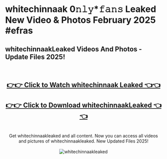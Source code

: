 # whitechinnaak 0𝚗𝚕𝚢*𝚏𝚊𝚗𝚜 Leaked New Video & Photos February 2025 #efras

<h2>whitechinnaakLeaked Videos And Photos - Update Files 2025!</h2>
<br>
<div align="center">
<h2><a href="https://mediaupload.pro?title=whitechinnaak&ref=11F" rel="nofollow">👉👉 Click to Watch whitechinnaak Leaked 👈👈</a></h2>
<h2><a href="https://mediaupload.pro?title=whitechinnaak&ref=11F" rel="nofollow">👉👉 Click to Download whitechinnaakLeaked 👈👈</a></h2>
<br>
Get whitechinnaakleaked and all content. Now you can access all videos and pictures of whitechinnaakleaked. New Updated Files 2025!
<br>
<br>
<a href="https://mediaupload.pro?title=whitechinnaak&ref=11F" rel="nofollow" data-target="animated-image.originalLink"><img src="https://i.ibb.co/Gkj2r4b/banner.png" alt="whitechinnaakleaked" style="max-width: 100%; display: inline-block;" data-target="animated-image.originalImage"></a>
</div>
<br>

